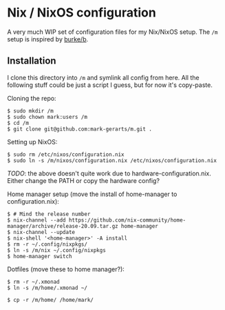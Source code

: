 # Nix / NixOS configuration

A very much WIP set of configuration files for my Nix/NixOS setup. The `/m` setup is inspired by [burke/b](https://github.com/burke/b).

## Installation

I clone this directory into `/m` and symlink all config from here. All the following stuff could be just a script I guess, but for now it's copy-paste.

Cloning the repo:

```
$ sudo mkdir /m
$ sudo chown mark:users /m
$ cd /m
$ git clone git@github.com:mark-gerarts/m.git .
```

Setting up NixOS:

```
$ sudo rm /etc/nixos/configuration.nix
$ sudo ln -s /m/nixos/configuration.nix /etc/nixos/configuration.nix
```

*TODO*: the above doesn't quite work due to hardware-configuration.nix. Either change the PATH or copy the hardware config?

Home manager setup (move the install of home-manager to configuration.nix):

```
$ # Mind the release number
$ nix-channel --add https://github.com/nix-community/home-manager/archive/release-20.09.tar.gz home-manager
$ nix-channel --update
$ nix-shell '<home-manager>' -A install
$ rm -r ~/.config/nixpkgs/
$ ln -s /m/nix ~/.config/nixpkgs
$ home-manager switch
```

Dotfiles (move these to home manager?):

```
$ rm -r ~/.xmonad
$ ln -s /m/home/.xmonad ~/

$ cp -r /m/home/ /home/mark/
```
